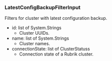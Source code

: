 ### LatestConfigBackupFilterInput
Filters for cluster with latest configuration backup.

- id: list of System.Strings
  - Cluster UUIDs.
- name: list of System.Strings
  - Cluster names.
- connectionState: list of ClusterStatuss
  - Connection state of a Rubrik cluster.

